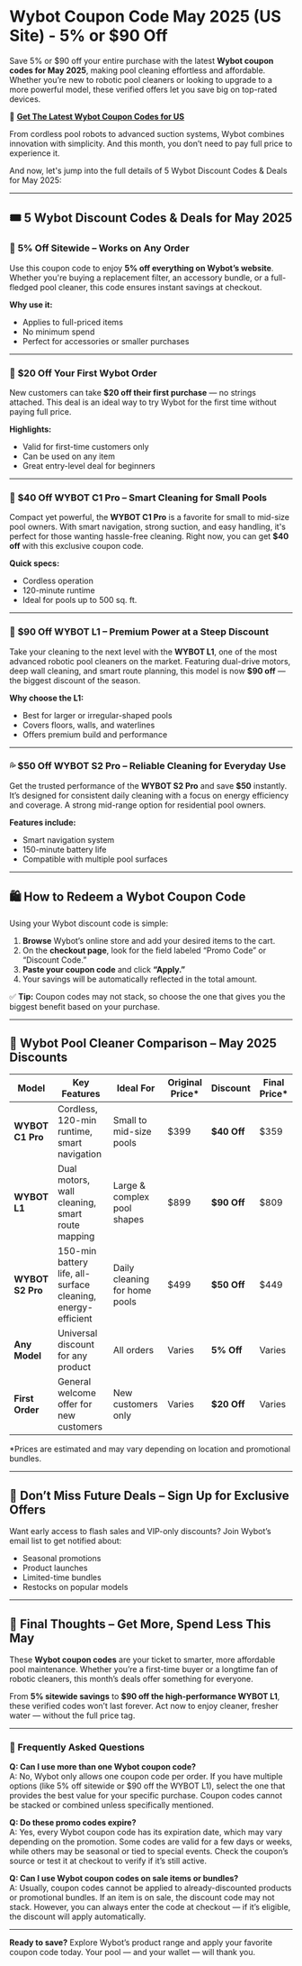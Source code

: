 # Wybot Coupon Code May 2025 (US Site) - 5% or $90 Off

Save 5% or $90 off your entire purchase with the latest **Wybot coupon codes for May 2025**, making pool cleaning effortless and affordable. Whether you’re new to robotic pool cleaners or looking to upgrade to a more powerful model, these verified offers let you save big on top-rated devices.

🔗 **[Get The Latest Wybot Coupon Codes for US](https://www.dealsvalid.com/brands/wybot?utm_source=github&utm_medium=readme&utm_campaign=official)**

From cordless pool robots to advanced suction systems, Wybot combines innovation with simplicity. And this month, you don’t need to pay full price to experience it. 

And now, let's jump into the full details of 5 Wybot Discount Codes & Deals for May 2025:

---

## 🎟️ 5 Wybot Discount Codes & Deals for May 2025

### 🔹 **5% Off Sitewide – Works on Any Order**
Use this coupon code to enjoy **5% off everything on Wybot’s website**. Whether you're buying a replacement filter, an accessory bundle, or a full-fledged pool cleaner, this code ensures instant savings at checkout.

**Why use it:**  
- Applies to full-priced items  
- No minimum spend  
- Perfect for accessories or smaller purchases

---

### 🤞 **$20 Off Your First Wybot Order**
New customers can take **$20 off their first purchase** — no strings attached. This deal is an ideal way to try Wybot for the first time without paying full price.

**Highlights:**  
- Valid for first-time customers only  
- Can be used on any item  
- Great entry-level deal for beginners

---

### 🧄 **$40 Off WYBOT C1 Pro – Smart Cleaning for Small Pools**
Compact yet powerful, the **WYBOT C1 Pro** is a favorite for small to mid-size pool owners. With smart navigation, strong suction, and easy handling, it's perfect for those wanting hassle-free cleaning. Right now, you can get **$40 off** with this exclusive coupon code.

**Quick specs:**  
- Cordless operation  
- 120-minute runtime  
- Ideal for pools up to 500 sq. ft.

---

### 💎 **$90 Off WYBOT L1 – Premium Power at a Steep Discount**
Take your cleaning to the next level with the **WYBOT L1**, one of the most advanced robotic pool cleaners on the market. Featuring dual-drive motors, deep wall cleaning, and smart route planning, this model is now **$90 off** — the biggest discount of the season.

**Why choose the L1:**  
- Best for larger or irregular-shaped pools  
- Covers floors, walls, and waterlines  
- Offers premium build and performance

---

### 💦 **$50 Off WYBOT S2 Pro – Reliable Cleaning for Everyday Use**
Get the trusted performance of the **WYBOT S2 Pro** and save **$50** instantly. It’s designed for consistent daily cleaning with a focus on energy efficiency and coverage. A strong mid-range option for residential pool owners.

**Features include:**  
- Smart navigation system  
- 150-minute battery life  
- Compatible with multiple pool surfaces

---

## 🛍️ How to Redeem a Wybot Coupon Code
Using your Wybot discount code is simple:

1. **Browse** Wybot’s online store and add your desired items to the cart.  
2. On the **checkout page**, look for the field labeled “Promo Code” or “Discount Code.”  
3. **Paste your coupon code** and click **“Apply.”**  
4. Your savings will be automatically reflected in the total amount.

✅ **Tip:** Coupon codes may not stack, so choose the one that gives you the biggest benefit based on your purchase.

---

## 🧷 Wybot Pool Cleaner Comparison – May 2025 Discounts

| Model           | Key Features                                                                 | Ideal For                      | Original Price* | Discount         | Final Price* |
|----------------|------------------------------------------------------------------------------|--------------------------------|------------------|------------------|--------------|
| **WYBOT C1 Pro** | Cordless, 120-min runtime, smart navigation                                 | Small to mid-size pools        | $399             | **$40 Off**      | $359         |
| **WYBOT L1**     | Dual motors, wall cleaning, smart route mapping                             | Large & complex pool shapes    | $899             | **$90 Off**      | $809         |
| **WYBOT S2 Pro** | 150-min battery life, all-surface cleaning, energy-efficient                | Daily cleaning for home pools  | $499             | **$50 Off**      | $449         |
| **Any Model**    | Universal discount for any product                                          | All orders                     | Varies           | **5% Off**       | Varies       |
| **First Order**  | General welcome offer for new customers                                     | New customers only             | Varies           | **$20 Off**      | Varies       |

\*Prices are estimated and may vary depending on location and promotional bundles.

---

## 📧 Don’t Miss Future Deals – Sign Up for Exclusive Offers

Want early access to flash sales and VIP-only discounts? Join Wybot’s email list to get notified about:
- Seasonal promotions  
- Product launches  
- Limited-time bundles  
- Restocks on popular models

---

## 🏁 Final Thoughts – Get More, Spend Less This May

These **Wybot coupon codes** are your ticket to smarter, more affordable pool maintenance. Whether you’re a first-time buyer or a longtime fan of robotic cleaners, this month’s deals offer something for everyone.

From **5% sitewide savings** to **$90 off the high-performance WYBOT L1**, these verified codes won’t last forever. Act now to enjoy cleaner, fresher water — without the full price tag.

---

### 🔎 Frequently Asked Questions

**Q: Can I use more than one Wybot coupon code?**  
A: No, Wybot only allows one coupon code per order. If you have multiple options (like 5% off sitewide or $90 off the WYBOT L1), select the one that provides the best value for your specific purchase. Coupon codes cannot be stacked or combined unless specifically mentioned.

**Q: Do these promo codes expire?**  
A: Yes, every Wybot coupon code has its expiration date, which may vary depending on the promotion. Some codes are valid for a few days or weeks, while others may be seasonal or tied to special events. Check the coupon’s source or test it at checkout to verify if it’s still active.

**Q: Can I use Wybot coupon codes on sale items or bundles?**  
A: Usually, coupon codes cannot be applied to already-discounted products or promotional bundles. If an item is on sale, the discount code may not stack. However, you can always enter the code at checkout — if it’s eligible, the discount will apply automatically.

---

**Ready to save?** Explore Wybot’s product range and apply your favorite coupon code today. Your pool — and your wallet — will thank you.

